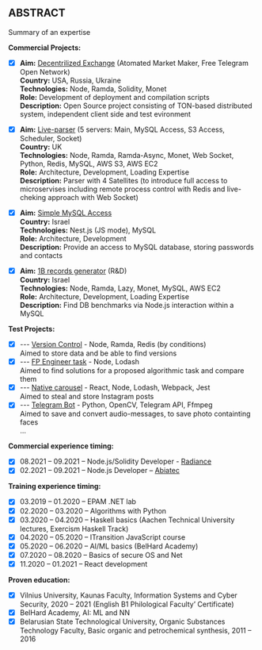## ABSTRACT

Summary of an expertise

**Commercial Projects:**

 - [x] **Aim:** [Decentrilized Exchange](https://github.com/lenchevskii/dex-clean) (Atomated Market Maker, Free Telegram Open Network)<br />
       **Country:** USA, Russia, Ukraine<br />
       **Technologies:** Node, Ramda, Solidity, Monet<br />
       **Role:** Development of deployment and compilation scripts<br />
       **Description:** Open Source project consisting of TON-based distributed system, independent client side and test evironment

 - [x] **Aim:** [Live-parser](https://github.com/lenchevskii/massive-parser) (5 servers: Main, MySQL Access, S3 Access, Scheduler, Socket)<br />
       **Country:** UK<br />
       **Technologies:** Node, Ramda, Ramda-Async, Monet, Web Socket, Python, Redis, MySQL, AWS S3, AWS EC2<br />
       **Role:** Architecture, Development, Loading Expertise<br />
       **Description:** Parser with 4 Satellites (to introduce full access to microservises including remote process control with Redis and live-cheking approach with Web Socket) 

 - [x] **Aim:** [Simple MySQL Access](https://github.com/lenchevskii/yumi-api)<br />
       **Country:** Israel<br />
       **Technologies:** Nest.js (JS mode), MySQL<br />
       **Role:** Architecture, Development<br />
       **Description:** Provide an access to MySQL database, storing passwords and contacts

 - [x] **Aim:** [1B records generator](https://github.com/lenchevskii/generator) (R&D)<br /> 
       **Country:** Israel<br />
       **Technologies:** Node, Ramda, Lazy, Monet, MySQL, AWS EC2<br />
       **Role:** Architecture, Development, Loading Expertise<br />
       **Description:** Find DB benchmarks via Node.js interaction within a MySQL

**Test Projects:**

 - [x]  --- [Version Control](https://github.com/lenchevskii/knoow-data-storage-api-excercise) - Node, Ramda, Redis (by conditions)<br />
            Aimed to store data and be able to find versions
 - [x]  --- [FP Engineer task](https://github.com/lenchevskii/solve-the-word) - Node, Lodash<br />
            Aimed to find solutions for a proposed algorithmic task and compare them
 - [x]  --- [Native carousel](https://github.com/lenchevskii/visualworm) - React, Node, Lodash, Webpack, Jest<br />
            Aimed to steal and store Instagram posts
 - [x]  --- [Telegram Bot](https://github.com/lenchevskii/audio_dot_bot) - Python, OpenCV, Telegram API, Ffmpeg<br />
            Aimed to save and convert audio-messages, to save photo containting faces<br />
  ...

**Commercial experience timing:**
 
 - [x] 08.2021 – 09.2021 – Node.js/Solidity Developer - [Radiance](https://radianceteam.com/)
 - [x] 02.2021 – 09.2021 – Node.js Developer – [Abiatec](http://abiatec.com/)

**Training experience timing:**

 - [x] 03.2019 – 01.2020 – EPAM .NET lab
 - [x] 02.2020 – 03.2020 – Algorithms with Python
 - [x] 03.2020 – 04.2020 – Haskell basics (Aachen Technical University lectures, Exercism Haskell Track)
 - [x] 04.2020 – 05.2020 – ITransition JavaScript course
 - [x] 05.2020 – 06.2020 – AI/ML basics (BelHard Academy)
 - [x] 07.2020 – 08.2020 – Basics of secure OS and Net
 - [x] 11.2020 – 01.2021 – React development

 **Proven education:**

 - [x] Vilnius University, Kaunas Faculty, Information Systems and Cyber Security, 2020 – 2021 (English B1 Philological Faculty’ Certificate)
 - [x] BelHard Academy, AI: ML and NN
 - [x] Belarusian State Technological University, Organic Substances Technology Faculty, Basic organic and petrochemical synthesis, 2011 – 2016